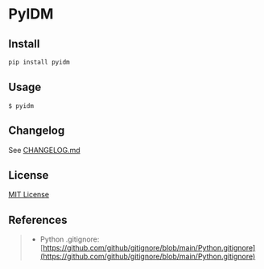 # PyIDM

## Install

```bash
pip install pyidm
```

## Usage

`$ pyidm`

## Changelog

See [CHANGELOG.md](CHANGELOG.md)

## License

[MIT License](License)

## References

> - Python .gitignore: [https://github.com/github/gitignore/blob/main/Python.gitignore](https://github.com/github/gitignore/blob/main/Python.gitignore)
